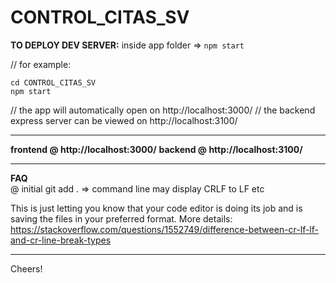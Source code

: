 # CONTROL_CITAS_SV

**TO DEPLOY DEV SERVER:**
inside app folder =>
`npm start`

// for example:

```
cd CONTROL_CITAS_SV
npm start

```

// the app will automatically open on http://localhost:3000/
// the backend express server can be viewed on http://localhost:3100/

---

**frontend @ http://localhost:3000/**
**backend @ http://localhost:3100/**

---

**FAQ**  
@ initial git add . => command line may display CRLF to LF etc

This is just letting you know that your code editor is doing its job and is saving the files in your preferred format.
More details:
https://stackoverflow.com/questions/1552749/difference-between-cr-lf-lf-and-cr-line-break-types

---

Cheers!
